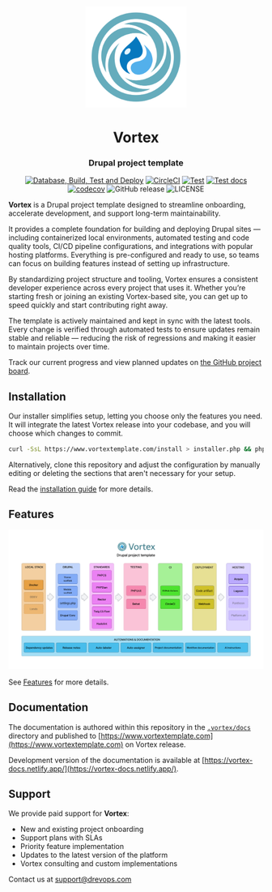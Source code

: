 <div align="center">
  <picture>
    <source media="(prefers-color-scheme: dark)" srcset=".vortex/docs/static/img/logo-vortex-light.svg" />
    <img width="200" src=".vortex/docs/static/img/logo-vortex-dark.svg" alt="Vortex Logo" />
  </picture>
</div>

<h1 align="center">Vortex</h1>
<h3 align="center">Drupal project template</h3>

<div align="center">

[![Database, Build, Test and Deploy](https://github.com/drevops/vortex/actions/workflows/build-test-deploy.yml/badge.svg)](https://github.com/drevops/vortex/actions/workflows/build-test-deploy.yml)
[![CircleCI](https://circleci.com/gh/drevops/vortex.svg?style=shield)](https://circleci.com/gh/drevops/vortex)
[![Test](https://github.com/drevops/vortex/actions/workflows/vortex-test-common.yml/badge.svg)](https://github.com/drevops/vortex/actions/workflows/vortex-test-common.yml)
[![Test docs](https://github.com/drevops/vortex/actions/workflows/vortex-test-docs.yml/badge.svg)](https://github.com/drevops/vortex/actions/workflows/vortex-test-docs.yml)
[![codecov](https://codecov.io/gh/drevops/vortex/graph/badge.svg?token=YDTAEWWT5H)](https://codecov.io/gh/drevops/vortex)
![GitHub release](https://img.shields.io/github/v/release/drevops/vortex?logo=github)
![LICENSE](https://img.shields.io/github/license/drevops/vortex)

</div>

**Vortex** is a Drupal project template designed to streamline onboarding,
accelerate development, and support long-term maintainability.

It provides a complete foundation for building and deploying Drupal sites —
including containerized local environments, automated testing and code quality
tools, CI/CD pipeline configurations, and integrations with popular hosting
platforms. Everything is pre-configured and ready to use, so teams can focus on
building features instead of setting up infrastructure.

By standardizing project structure and tooling, Vortex ensures a consistent
developer experience across every project that uses it. Whether you’re starting
fresh or joining an existing Vortex-based site, you can get up to speed quickly
and start contributing right away.

The template is actively maintained and kept in sync with the latest tools.
Every change is verified through automated tests to ensure updates remain stable
and reliable — reducing the risk of regressions and making it easier to maintain
projects over time.

Track our current progress and view planned updates on [the GitHub project board](https://github.com/orgs/drevops/projects/2/views/1).

## Installation

Our installer simplifies setup, letting you choose only the features you need.
It will integrate the latest Vortex release into your codebase, and you will
choose which changes to commit.

```bash
curl -SsL https://www.vortextemplate.com/install > installer.php && php installer.php
```

Alternatively, clone this repository and adjust the configuration by manually
editing or deleting the sections that aren't necessary for your setup.

Read
the [installation guide](https://www.vortextemplate.com/docs/getting-started/installation)
for more details.

## Features

<div align="center">
  <picture>
    <source media="(prefers-color-scheme: dark)" srcset=".vortex/docs/static/img/diagram-dark.png">
    <img src=".vortex/docs/static/img/diagram-light.png" alt="Vortex diagram">
  </picture>
</div>

See [Features](https://www.vortextemplate.com/docs/getting-started/features) for more details.

## Documentation

The documentation is authored within this repository in the [`.vortex/docs`](.vortex/docs) directory and published to [https://www.vortextemplate.com](https://www.vortextemplate.com) on Vortex release.

Development version of the documentation is available at [https://vortex-docs.netlify.app/](https://vortex-docs.netlify.app/).

## Support

We provide paid support for **Vortex**:

- New and existing project onboarding
- Support plans with SLAs
- Priority feature implementation
- Updates to the latest version of the platform
- Vortex consulting and custom implementations

Contact us at support@drevops.com
